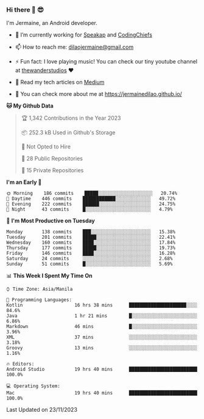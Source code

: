 ### Hi there 👋 😎
I'm Jermaine, an Android developer.

- 🔭 I’m currently working for [Speakap](https://www.speakap.com/) and [CodingChiefs](https://codingchiefs.com/en/)

- 📫 How to reach me: dilaojermaine@gmail.com

- ⚡ Fun fact: I love playing music! You can check our tiny youtube channel at [thewanderstudios](https://www.youtube.com/thewanderstudios) ♥️

- 📖 Read my tech articles on [Medium](https://jermainedilao.medium.com/)

- 👀 You can check more about me at https://jermainedilao.github.io/

<!--
**jermainedilao/jermainedilao** is a ✨ _special_ ✨ repository because its `README.md` (this file) appears on your GitHub profile.

Here are some ideas to get you started:

- 🔭 I’m currently working on ...
- 🌱 I’m currently learning ...
- 👯 I’m looking to collaborate on ...
- 🤔 I’m looking for help with ...
- 💬 Ask me about ...
- 📫 How to reach me: ...
- 😄 Pronouns: ...
- ⚡ Fun fact: ...
-->

<!--START_SECTION:waka-->
**🐱 My Github Data** 

> 🏆 1,342 Contributions in the Year 2023
 > 
> 📦 252.3 kB Used in Github's Storage 
 > 
> 🚫 Not Opted to Hire
 > 
> 📜 28 Public Repositories 
 > 
> 🔑 15 Private Repositories  
 > 
**I'm an Early 🐤** 

```text
🌞 Morning    186 commits    █████░░░░░░░░░░░░░░░░░░░░   20.74% 
🌆 Daytime    446 commits    ████████████░░░░░░░░░░░░░   49.72% 
🌃 Evening    222 commits    ██████░░░░░░░░░░░░░░░░░░░   24.75% 
🌙 Night      43 commits     █░░░░░░░░░░░░░░░░░░░░░░░░   4.79%

```
📅 **I'm Most Productive on Tuesday** 

```text
Monday       138 commits    ███░░░░░░░░░░░░░░░░░░░░░░   15.38% 
Tuesday      201 commits    █████░░░░░░░░░░░░░░░░░░░░   22.41% 
Wednesday    160 commits    ████░░░░░░░░░░░░░░░░░░░░░   17.84% 
Thursday     177 commits    █████░░░░░░░░░░░░░░░░░░░░   19.73% 
Friday       146 commits    ████░░░░░░░░░░░░░░░░░░░░░   16.28% 
Saturday     24 commits     ░░░░░░░░░░░░░░░░░░░░░░░░░   2.68% 
Sunday       51 commits     █░░░░░░░░░░░░░░░░░░░░░░░░   5.69%

```


📊 **This Week I Spent My Time On** 

```text
⌚︎ Time Zone: Asia/Manila

💬 Programming Languages: 
Kotlin                   16 hrs 38 mins      █████████████████████░░░░   84.6% 
Java                     1 hr 21 mins        █░░░░░░░░░░░░░░░░░░░░░░░░   6.86% 
Markdown                 46 mins             █░░░░░░░░░░░░░░░░░░░░░░░░   3.96% 
XML                      37 mins             ░░░░░░░░░░░░░░░░░░░░░░░░░   3.18% 
Groovy                   13 mins             ░░░░░░░░░░░░░░░░░░░░░░░░░   1.16%

🔥 Editors: 
Android Studio           19 hrs 40 mins      █████████████████████████   100.0%

💻 Operating System: 
Mac                      19 hrs 40 mins      █████████████████████████   100.0%

```


 Last Updated on 23/11/2023
<!--END_SECTION:waka-->
